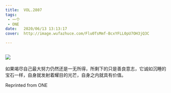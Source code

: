 ```yaml
---
title:	VOL.2807
tags:
 - 一个
 - ONE
date:	2020/06/13 13:13:17
cover:	http://image.wufazhuce.com/Flu0TsMmf-BcxYFLL0pU7OH3jQ3C

---
```

![](http://image.wufazhuce.com/Flu0TsMmf-BcxYFLL0pU7OH3jQ3C)
---

如果竭尽自己最大努力仍然还是一无所得，所剩下的只是善良意志，它诚如沉睡的宝石一样，自身就发射着耀目的光芒，自身之内就具有价值。
 
Reprinted from ONE
